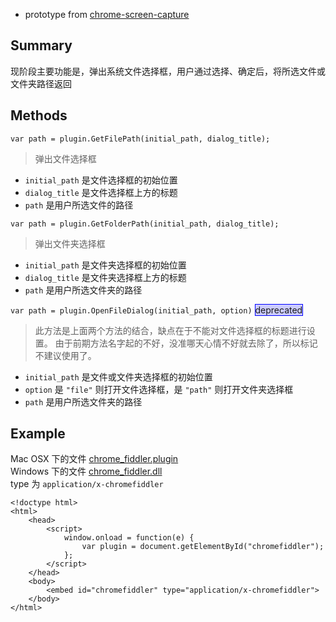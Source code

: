 * prototype from [chrome-screen-capture](http://chrome-screen-capture.googlecode.com/svn/trunk/src/plugin)

## Summary

现阶段主要功能是，弹出系统文件选择框，用户通过选择、确定后，将所选文件或文件夹路径返回

## Methods

`var path = plugin.GetFilePath(initial_path, dialog_title);`

> 弹出文件选择框

* `initial_path` 是文件选择框的初始位置
* `dialog_title` 是文件选择框上方的标题
* `path` 是用户所选文件的路径

`var path = plugin.GetFolderPath(initial_path, dialog_title);`

> 弹出文件夹选择框

* `initial_path` 是文件夹选择框的初始位置
* `dialog_title` 是文件夹选择框上方的标题
* `path` 是用户所选文件夹的路径

`var path = plugin.OpenFileDialog(initial_path, option)`
<span style="background-color:#ccf;border:1px solid blue;">deprecated<span>

> 此方法是上面两个方法的结合，缺点在于不能对文件选择框的标题进行设置。
> 由于前期方法名字起的不好，没准哪天心情不好就去除了，所以标记不建议使用了。

* `initial_path` 是文件或文件夹选择框的初始位置
* `option` 是 `"file"` 则打开文件选择框，是 `"path"` 则打开文件夹选择框
* `path` 是用户所选文件夹的路径

## Example

Mac OSX 下的文件 [chrome_fiddler.plugin](https://github.com/welefen/Fiddler/tree/master/plugin/chrome_fiddler.plugin)    
Windows 下的文件 [chrome_fiddler.dll](https://github.com/welefen/Fiddler/blob/master/plugin/chrome_fiddler_vs2008_project/Release/chrome_fiddler.dll)    
type 为 `application/x-chromefiddler`

    <!doctype html>
    <html>
        <head>
            <script>
                window.onload = function(e) {
                    var plugin = document.getElementById("chromefiddler");
                };
            </script>
        </head>
        <body>
            <embed id="chromefiddler" type="application/x-chromefiddler">
        </body>
    </html>

